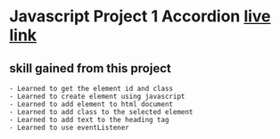 # Javascript Project 1 Accordion [live link](https://javascript1-accordion.netlify.app/)

## skill gained from this project
    - Learned to get the element id and class 
    - Learned to create element using javascript
    - Learned to add element to html document
    - Learned to add class to the selected element 
    - Learned to add text to the heading tag
    - Learned to use eventListener